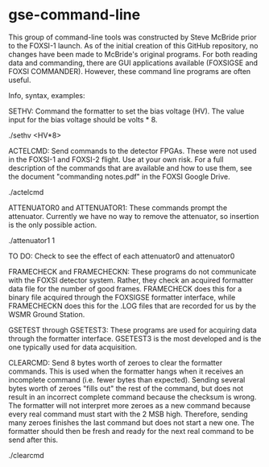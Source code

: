 # gse-command-line

This group of command-line tools was constructed by Steve McBride prior to the FOXSI-1 launch.  As of the initial creation of this GitHub repository, no changes have been made to McBride's original programs.  For both reading data and commanding, there are GUI applications available (FOXSIGSE and FOXSI COMMANDER).  However, these command line programs are often useful.

Info, syntax, examples:

SETHV:  Command the formatter to set the bias voltage (HV).  The value input for the bias voltage should be volts * 8.

./sethv <devicename> <HV*8>
  
ACTELCMD:  Send commands to the detector FPGAs.  These were not used in the FOXSI-1 and FOXSI-2 flight.  Use at your own risk.  For a full description of the commands that are available and how to use them, see the document "commanding notes.pdf" in the FOXSI Google Drive.

./actelcmd <devicename> <detector> <command>
  
ATTENUATOR0 and ATTENUATOR1:  These commands prompt the attenuator.  Currently we have no way to remove the attenuator, so insertion is the only possible action.

./attenuator1 <devicename> 1

  TO DO: Check to see the effect of each attenuator0 and attenuator0

FRAMECHECK and FRAMECHECKN:  These programs do not communicate with the FOXSI detector system.  Rather, they check an acquired formatter data file for the number of good frames.  FRAMECHECK does this for a binary file acquired through the FOXSIGSE formatter interface, while FRAMECHECKN does this for the .LOG files that are recorded for us by the WSMR Ground Station.

GSETEST through GSETEST3:  These programs are used for acquiring data through the formatter interface.  GSETEST3 is the most developed and is the one typically used for data acquisition.

CLEARCMD:  Send 8 bytes worth of zeroes to clear the formatter commands.  This is used when the formatter hangs when it receives an incomplete command (i.e. fewer bytes than expected).  Sending several bytes worth of zeroes "fills out" the rest of the command, but does not result in an incorrect complete command because the checksum is wrong.  The formatter will not interpret more zeroes as a new command because every real command must start with the 2 MSB high.  Therefore, sending many zeroes finishes the last command but does not start a new one.  The formatter should then be fresh and ready for the next real command to be send after this.

./clearcmd <devicename>